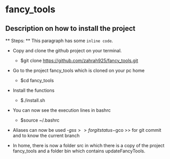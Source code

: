 # fancy_tools
## Description on how to install the project

** Steps:  **
This paragraph has some `inline code`.

- Copy and clone the github project on your terminal.
  - $git clone https://github.com/zahrah925/fancy_tools.git

- Go to the project fancy_tools which is cloned on your pc home
  - $cd fancy_tools

- Install the functions
  - $./install.sh

- You can now see the execution lines in bashrc
  - $source ~/.bashrc

- Aliases can now be used
  -$gss  >> for git status
  -$gco  >> for git commit and to know the current branch

- In home, there is now a folder src in which there is a copy of the project fancy_tools and a folder bin which contains updateFancyTools.

